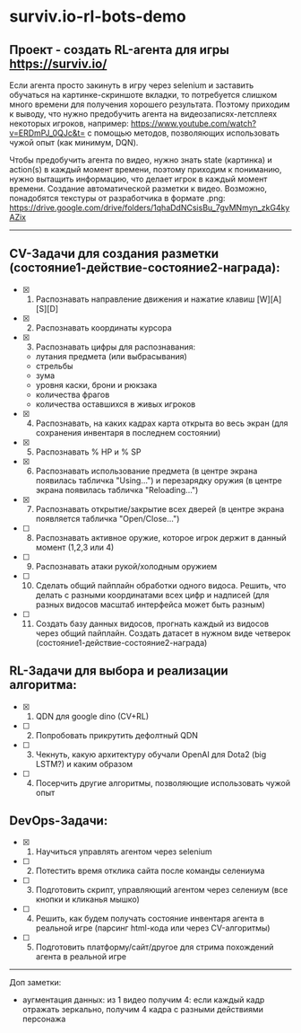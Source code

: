 # surviv.io-rl-bots-demo

## Проект - создать RL-агента для игры https://surviv.io/

Если агента просто закинуть в игру через selenium и заставить обучаться на картинке-скриншоте вкладки, то потребуется слишком много времени для получения хорошего результата. Поэтому приходим к выводу, что нужно предобучить агента на видеозаписях-летсплеях некоторых игроков, например: https://www.youtube.com/watch?v=ERDmPJ_0QJc&t= с помощью методов, позволяющих использовать чужой опыт (как минимум, DQN).

Чтобы предобучить агента по видео, нужно знать state (картинка) и action(s) в каждый момент времени, поэтому приходим к пониманию, нужно вытащить информацию, что делает игрок в каждый момент времени. 
Создание автоматической разметки к видео. Возможно, понадобятся текстуры от разработчика в формате .png: https://drive.google.com/drive/folders/1qhaDdNCsisBu_7gvMNmyn_zkG4kyAZix
______________________________________________________________________________

## CV-Задачи для создания разметки (состояние1-действие-состояние2-награда):
- [x] 1)  Распознавать направление движения и нажатие клавиш [W][A][S][D]
- [x] 2)  Распознавать координаты курсора
- [x] 3)	Распознавать цифры для распознавания:
  - лутания предмета (или выбрасывания)
  - стрельбы
  - зума
  - уровня каски, брони и рюкзака
  - количества фрагов
  - количества оставшихся в живых игроков
- [x] 4) Распознавать, на каких кадрах карта открыта во весь экран (для сохранения инвентаря в последнем состоянии)
- [x] 5) Распознавать % HP и % SP
- [x] 6) Распознавать использование предмета (в центре экрана появилась табличка "Using...") и перезарядку оружия (в центре экрана появилась табличка "Reloading...")
- [x] 7) Распознавать открытие/закрытие всех дверей (в центре экрана появляется табличка "Open/Close...")
- [ ] 8) Распознавать активное оружие, которое игрок держит в данный момент (1,2,3 или 4)
- [ ] 9) Распознавать атаки рукой/холодным оружием
- [ ] 10)	Сделать общий пайплайн обработки одного видоса. Решить, что делать с разными координатами всех цифр и надписей (для разных видосов масштаб интерфейса может быть разным) 
- [ ] 11)	Создать базу данных видосов, прогнать каждый из видосов через общий пайплайн. Создать датасет в нужном виде четверок (состояние1-действие-состояние2-награда)

## RL-Задачи для выбора и реализации алгоритма:
- [x] 1) QDN для google dino (CV+RL)
- [ ] 2) Попробовать прикрутить дефолтный QDN
- [ ] 3) Чекнуть, какую архитектуру обучали OpenAI для Dota2 (big LSTM?) и каким образом
- [ ] 4) Посерчить другие алгоритмы, позволяющие использовать чужой опыт

## DevOps-Задачи:
- [x] 1) Научиться управлять агентом через selenium
- [ ] 2) Потестить время отклика сайта после команды селениума
- [ ] 3) Подготовить скрипт, управляющий агентом через селениум (все кнопки и кликанья мышко)
- [ ] 4) Решить, как будем получать состояние инвентаря агента в реальной игре (парсинг html-кода или через CV-алгоритмы)
- [ ] 5) Подготовить платформу/сайт/другое для стрима похождений агента в реальной игре

______________________________________________________________________________
Доп заметки:
- аугментация данных: из 1 видео получим 4: если каждый кадр отражать зеркально, получим 4 кадра с разными действиями персонажа
